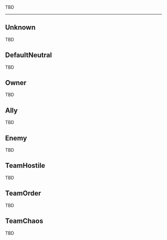 TBD

___

## Unknown

TBD

## DefaultNeutral

TBD

## Owner

TBD

## Ally

TBD

## Enemy

TBD

## TeamHostile

TBD

## TeamOrder

TBD

## TeamChaos

TBD